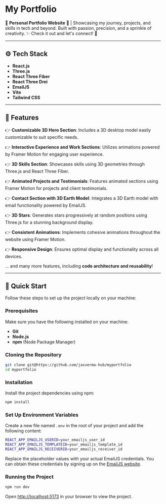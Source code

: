 # My Portfolio  
🚀 **Personal Portfolio Website** 🌟 | Showcasing my journey, projects, and skills in tech and beyond. Built with passion, precision, and a sprinkle of creativity. ✨ Check it out and let's connect! 🤝  

---

## ⚙️ **Tech Stack**  
- **React.js**  
- **Three.js**  
- **React Three Fiber**  
- **React Three Drei**  
- **EmailJS**  
- **Vite**  
- **Tailwind CSS**  

---

## 🔋 **Features**  
👉 **Customizable 3D Hero Section**: Includes a 3D desktop model easily customizable to suit specific needs.  

👉 **Interactive Experience and Work Sections**: Utilizes animations powered by Framer Motion for engaging user experience.  

👉 **3D Skills Section**: Showcases skills using 3D geometries through Three.js and React Three Fiber.  

👉 **Animated Projects and Testimonials**: Features animated sections using Framer Motion for projects and client testimonials.  

👉 **Contact Section with 3D Earth Model**: Integrates a 3D Earth model with email functionality powered by EmailJS.  

👉 **3D Stars**: Generates stars progressively at random positions using Three.js for a stunning background display.  

👉 **Consistent Animations**: Implements cohesive animations throughout the website using Framer Motion.  

👉 **Responsive Design**: Ensures optimal display and functionality across all devices.  

... and many more features, including **code architecture and reusability**!  

---

## 🤸 **Quick Start**  
Follow these steps to set up the project locally on your machine:  

### **Prerequisites**  
Make sure you have the following installed on your machine:  
- **Git**  
- **Node.js**  
- **npm** (Node Package Manager)  

### **Cloning the Repository**  
```bash  
git clone git@https://github.com/jasverma-hub/myportfolio
cd myportfolio
```

### **Installation**
Install the project dependencies using npm:
```bash
npm install
```

### **Set Up Environment Variables**
Create a new file named ```.env``` in the root of your project and add the following content:
```bash
REACT_APP_EMAILJS_USERID=your_emailjs_user_id
REACT_APP_EMAILJS_TEMPLATEID=your_emailjs_template_id
REACT_APP_EMAILJS_RECEIVERID=your_emailjs_receiver_id
```
Replace the placeholder values with your actual EmailJS credentials. You can obtain these credentials by signing up on the [EmailJS website](https://www.emailjs.com/).

### **Running the Project**
```bash
npm run dev
```
Open [http://localhost:5173](http://localhost:5173) in your browser to view the project.

